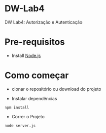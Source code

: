 # DW-Lab4
DW Lab4: Autorização e Autenticação

# Pre-requisitos
- Install [Node.js](https://nodejs.org/en/)

# Como começar
- clonar o repositório ou download do projeto

- Instalar dependências
```
npm install
```
- Correr o Projeto
```
node server.js
```
